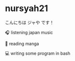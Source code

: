 # nursyah21

こんにちは ジャや です！

🎧 listening japan music

📖 reading manga

💻 writing some program in bash

